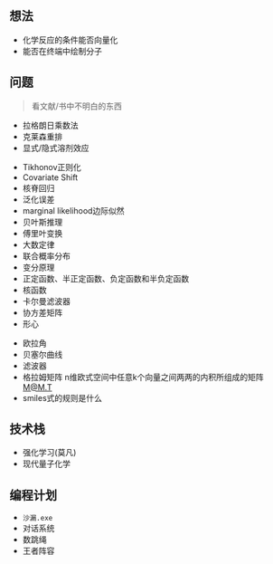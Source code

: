 ## 想法
- 化学反应的条件能否向量化
- 能否在终端中绘制分子

## 问题
> 看文献/书中不明白的东西

- 拉格朗日乘数法
- 克莱森重排
- 显式/隐式溶剂效应
<!-- - 奥卡姆剃刀原理  “如无必要，勿增实体”，即“简单有效原理”。 -->
- Tikhonov正则化
- Covariate Shift
- 核脊回归
- 泛化误差
- marginal likelihood边际似然
- 贝叶斯推理
- 傅里叶变换
- 大数定律
- 联合概率分布
- 变分原理
- 正定函数、半正定函数、负定函数和半负定函数
- 核函数
- 卡尔曼滤波器
- 协方差矩阵
- 形心
<!-- - 阿伦尼乌斯公式 用来描述 化学反应速率随温度变化的经验公式 -->
<!-- - 复变函数 complex function 以复数作为自变量和因变量的函数 -->
- 欧拉角
- 贝塞尔曲线
- 滤波器
- 格拉姆矩阵 n维欧式空间中任意k个向量之间两两的内积所组成的矩阵 M@M.T
- smiles式的规则是什么



## 技术栈
- 强化学习(莫凡)
- 现代量子化学

## 编程计划
- `沙漏.exe`
- 对话系统
- 数跳绳
- 王者阵容







